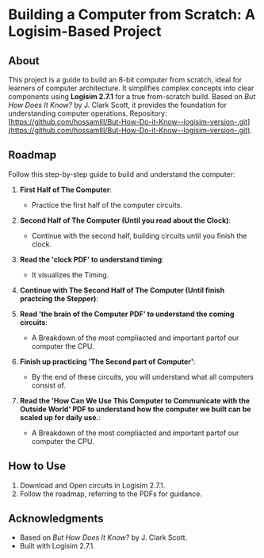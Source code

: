 # Building a Computer from Scratch: A Logisim-Based Project

## About
This project is a guide to build an 8-bit computer from scratch, ideal for learners of computer architecture. It simplifies complex concepts into clear components using **Logisim 2.7.1** for a true from-scratch build. Based on *But How Does It Know?* by J. Clark Scott, it provides the foundation for understanding computer operations. Repository: [https://github.com/hossamIII/But-How-Do-it-Know--logisim-version-.git](https://github.com/hossamIII/But-How-Do-it-Know--logisim-version-.git).


## Roadmap
Follow this step-by-step guide to build and understand the computer:

1. **First Half of The Computer**:
   - Practice the first half of the computer circuits.

2. **Second Half of The Computer (Until you read about the Clock)**:
   - Continue with the second half, building circuits until you finish the clock.

3. **Read the 'clock PDF' to understand timing**:
   - It visualizes the Timing.
   

4. **Continue with The Second Half of The Computer (Until finish practcing the Stepper)**:



5. **Read 'the brain of the Computer PDF' to understand the coming circuits**:
   - A Breakdown of the most compliacted and important partof our computer the CPU.


6. **Finish up practicing 'The Second part of Computer'**:
   - By the end of these circuits, you will understand what all computers consist of.


 
7. **Read the 'How Can We Use This Computer to Communicate with the Outside World' PDF to understand how the computer we built can be scaled up for daily use.**:
   - A Breakdown of the most compliacted and important partof our computer the CPU.

## How to Use
1. Download and Open circuits in Logisim 2.7.1.
2. Follow the roadmap, referring to the PDFs for guidance.


## Acknowledgments
- Based on *But How Does It Know?* by J. Clark Scott.
- Built with Logisim 2.7.1.
